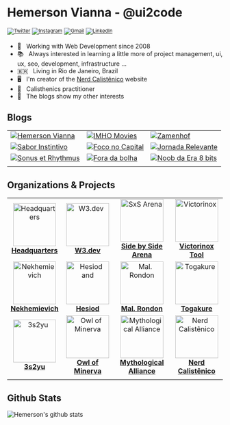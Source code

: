 # Hemerson Vianna - @ui2code

<sup>[![Twitter](https://img.shields.io/badge/-Twitter-lightskyblue?logo=Twitter&logoColor=white)](https://twitter.com/ui2code)</sup>
<sup>[![Instagram](https://img.shields.io/badge/-Instagram-steelblue?logo=Instagram&logoColor=white)](https://instagram.com/ui2code)</sup>
<sup>[![Gmail](https://img.shields.io/badge/-Gmail-c14438?logo=Gmail&logoColor=white)](mailto:hemerson.lourenco@gmail.com)</sup>
<sup>[![LinkedIn](https://img.shields.io/badge/-Linkedin-blue?logo=Linkedin&logoColor=white)](https://www.linkedin.com/in/hemersonvianna)</sup>

- 🧭 &nbsp; Working with Web Development since 2008
- 📚 &nbsp; Always interested in learning a little more of project management, ui, ux, seo, development, infrastructure ...
- 🇧🇷 &nbsp; Living in Rio de Janeiro, Brazil
- 🖥 &nbsp; I'm creator of the [Nerd Calistênico](https://nerdcalistenico.com.br) website
- 🏃 &nbsp; Calisthenics practitioner
- 🚦 &nbsp; The blogs show my other interests

## Blogs

||||
|-|-|-|
|[![Hemerson Vianna](https://img.shields.io/badge/💻-Hemerson%20Vianna-grey?logoColor=white)](https://nerdcalistenico.com.br/hemersonvianna/) |[![IMHO Movies](https://img.shields.io/badge/🎥-IMHO%20Movies-grey?logoColor=white)](https://nerdcalistenico.com.br/imhomovies/) |[![Zamenhof](https://img.shields.io/badge/📚-Zamenhof-grey?logoColor=white)](https://nerdcalistenico.com.br/zamenhof/)|
|[![Sabor Instintivo](https://img.shields.io/badge/🍲-Sabor%20Instintivo-grey?logoColor=white)](https://nerdcalistenico.com.br/saborinstintivo/) |[![Foco no Capital](https://img.shields.io/badge/📊-Foco%20no%20Capital-grey?logoColor=white)](https://nerdcalistenico.com.br/foconocapital/) | [![Jornada Relevante](https://img.shields.io/badge/✈-Jornada%20Relevante-grey?logoColor=white)](https://nerdcalistenico.com.br/jornadarelevante/)|
|[![Sonus et Rhythmus](https://img.shields.io/badge/🎶-Sonus%20et%20Rhythmus-grey?logoColor=white)](https://nerdcalistenico.com.br/sonusetrhythmus/) |[![Fora da bolha](https://img.shields.io/badge/🌎-Fora%20da%20bolha-grey?logoColor=white)](https://nerdcalistenico.com.br/foradabolha/) |[![Noob da Era 8 bits](https://img.shields.io/badge/🎮-Noob%20da%20Era%208%20bits-grey?logoColor=white)](https://nerdcalistenico.com.br/noobdaera8bits/)|
||||

## Organizations & Projects

|||||
|:-:|:-:|:-:|:-:|
| <a href="https://github.com/hdquarters"><img width="100" height="100" src="https://avatars2.githubusercontent.com/u/13304511" alt="Headquarters" /><br>**Headquarters**</a> |<a href="https://github.com/w3dotdev"><img width="100" height="100" src="https://avatars0.githubusercontent.com/u/16153633" alt="W3.dev" /><br>**W3.dev**</a> |<a href="https://github.com/sxsarena"><img width="100" height="100" src="https://avatars1.githubusercontent.com/u/20724046" alt="SxS Arena" /><br>**Side by Side Arena**</a> |<a href="https://github.com/vxtool"><img width="100" height="100" src="https://avatars0.githubusercontent.com/u/26970146" alt="Victorinox" /><br>**Victorinox Tool**</a>|
|<a href="https://github.com/nvich"><img width="100" height="100" src="https://avatars2.githubusercontent.com/u/27102369" alt="Nekhemievich" /><br>**Nekhemievich**</a>|<a href="https://github.com/hesiod3c"><img width="100" height="100" src="https://avatars3.githubusercontent.com/u/30731635" alt="Hesiod and " /><br>**Hesiod**</a>|<a href="https://github.com/malrondon"><img width="100" height="100" src="https://avatars2.githubusercontent.com/u/49529560" alt="Mal. Rondon" /><br>**Mal. Rondon**</a>|<a href="https://github.com/tgkr"><img width="100" height="100" src="https://avatars2.githubusercontent.com/u/55669171" alt="Togakure" /><br>**Togakure**</a>|
|<a href="https://github.com/3s2yu"><img width="100" height="100" src="https://avatars2.githubusercontent.com/u/55886185" alt="3s2yu" /><br>**3s2yu**</a>|<a href="https://github.com/o2minerva"><img width="100" height="100" src="https://avatars1.githubusercontent.com/u/61127091" alt="Owl of Minerva" /><br>**Owl of Minerva**</a>|<a href="https://github.com/allmyths"><img width="100" height="100" src="https://avatars2.githubusercontent.com/u/67839590" alt="Mythological Alliance" /><br>**Mythological Alliance**</a>|<a href="https://github.com/nerdcalistenico"><img width="100" height="100" src="https://avatars3.githubusercontent.com/u/68088436" alt="Nerd Calistênico" /><br>**Nerd Calistênico**</a>|
|||||

## Github Stats

![Hemerson's github stats](https://github-readme-stats.vercel.app/api?username=ui2code&show_icons=true&count_private=true&theme=tokyonight&hide=stars)
